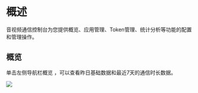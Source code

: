 # 概述

音视频通信控制台为您提供概览、应用管理、Token管理、统计分析等功能的配置和管理操作。

## 概览

单击左侧导航栏概览 ，可以查看昨日基础数据和最近7天的通信时长数据。

![](https://github.com/jdcloudcom/cn/blob/cn-Real-Time-Communication/image/Real-Time-Communicat/RTC-%E6%A6%82%E8%A7%88.png)

